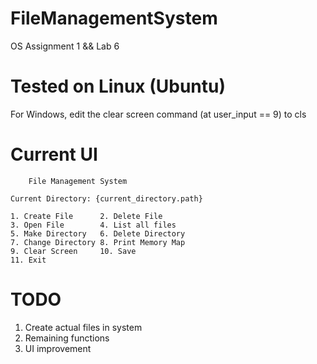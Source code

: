 # FileManagementSystem
 OS Assignment 1 && Lab 6

# Tested on Linux (Ubuntu)
 For Windows, edit the clear screen command (at user_input == 9) to cls

# Current UI

		File Management System

	Current Directory: {current_directory.path}

	1. Create File		2. Delete File
	3. Open File		4. List all files
	5. Make Directory	6. Delete Directory
	7. Change Directory	8. Print Memory Map
	9. Clear Screen		10. Save
	11. Exit

# TODO
1. Create actual files in system
2. Remaining functions
3. UI improvement
